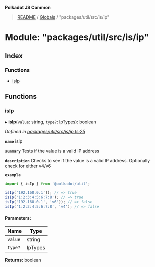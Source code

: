 **Polkadot JS Common**

> [README](../README.md) / [Globals](../globals.md) / "packages/util/src/is/ip"

# Module: "packages/util/src/is/ip"

## Index

### Functions

* [isIp](_packages_util_src_is_ip_.md#isip)

## Functions

### isIp

▸ **isIp**(`value`: string, `type?`: IpTypes): boolean

*Defined in [packages/util/src/is/ip.ts:25](https://github.com/polkadot-js/common/blob/30198d1a/packages/util/src/is/ip.ts#L25)*

**`name`** isIp

**`summary`** Tests if the value is a valid IP address

**`description`** 
Checks to see if the value is a valid IP address. Optionally check for either v4/v6

**`example`** 
<BR>

```javascript
import { isIp } from '@polkadot/util';

isIp('192.168.0.1')); // => true
isIp('1:2:3:4:5:6:7:8'); // => true
isIp('192.168.0.1', 'v6')); // => false
isIp('1:2:3:4:5:6:7:8', 'v4'); // => false
```

#### Parameters:

Name | Type |
------ | ------ |
`value` | string |
`type?` | IpTypes |

**Returns:** boolean
